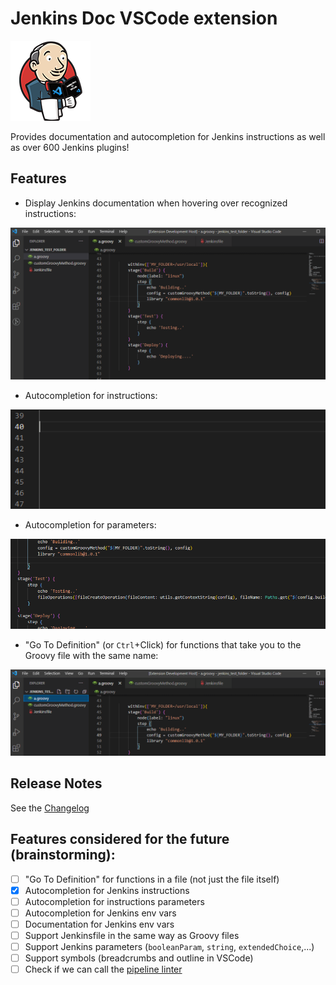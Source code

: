 # Jenkins Doc VSCode extension

![Logo](./assets/logo_128.png)

Provides documentation and autocompletion for Jenkins instructions as well as over 600 Jenkins plugins!

## Features

- Display Jenkins documentation when hovering over recognized instructions:

![Documentation on hover](./assets/demo_doc_hover.gif)

- Autocompletion for instructions:

![Instructions autocompletion](./assets/demo_autocompletion.gif)

- Autocompletion for parameters:

![Parameters autocompletion](./assets/demo_parameter_autocompletion.gif)

- "Go To Definition" (or `Ctrl`+Click) for functions that take you to the Groovy file with the same name:

!["Go To Definition" feature](./assets/demo_go_to_definition.gif)

## Release Notes

See the [Changelog](./CHANGELOG.md)

## Features considered for the future (brainstorming):

- [ ] "Go To Definition" for functions in a file (not just the file itself)
- [x] Autocompletion for Jenkins instructions
- [ ] Autocompletion for instructions parameters
- [ ] Autocompletion for Jenkins env vars
- [ ] Documentation for Jenkins env vars
- [ ] Support Jenkinsfile in the same way as Groovy files
- [ ] Support Jenkins parameters (`booleanParam`, `string`, `extendedChoice`,...)
- [ ] Support symbols (breadcrumbs and outline in VSCode)
- [ ] Check if we can call the [pipeline linter](https://www.jenkins.io/doc/book/pipeline/development/)
